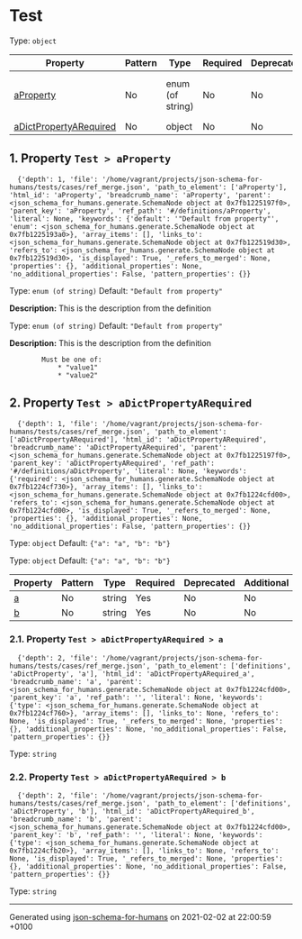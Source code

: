 

# Test

Type: `object`

| Property | Pattern | Type | Required | Deprecated | Additional | Description |
| -------- | ------- | ---- | -------- | ---------- | ---------- | ----------- |
| [aProperty](#aProperty)|No|enum (of string)|No|No| No|This is the description from the definition|
| [aDictPropertyARequired](#aDictPropertyARequired)|No|object|No|No| No|-|

##  <a name="aProperty"></a>1.  Property `Test > aProperty`

      {'depth': 1, 'file': '/home/vagrant/projects/json-schema-for-humans/tests/cases/ref_merge.json', 'path_to_element': ['aProperty'], 'html_id': 'aProperty', 'breadcrumb_name': 'aProperty', 'parent': <json_schema_for_humans.generate.SchemaNode object at 0x7fb1225197f0>, 'parent_key': 'aProperty', 'ref_path': '#/definitions/aProperty', 'literal': None, 'keywords': {'default': '"Default from property"', 'enum': <json_schema_for_humans.generate.SchemaNode object at 0x7fb1225193a0>}, 'array_items': [], 'links_to': <json_schema_for_humans.generate.SchemaNode object at 0x7fb122519d30>, 'refers_to': <json_schema_for_humans.generate.SchemaNode object at 0x7fb122519d30>, 'is_displayed': True, '_refers_to_merged': None, 'properties': {}, 'additional_properties': None, 'no_additional_properties': False, 'pattern_properties': {}}

Type: `enum (of string)`
         Default: `"Default from property"`

**Description:** This is the description from the definition

Type: `enum (of string)`
         Default: `"Default from property"`

**Description:** This is the description from the definition

            Must be one of:
                * "value1"
                * "value2"

##  <a name="aDictPropertyARequired"></a>2.  Property `Test > aDictPropertyARequired`

      {'depth': 1, 'file': '/home/vagrant/projects/json-schema-for-humans/tests/cases/ref_merge.json', 'path_to_element': ['aDictPropertyARequired'], 'html_id': 'aDictPropertyARequired', 'breadcrumb_name': 'aDictPropertyARequired', 'parent': <json_schema_for_humans.generate.SchemaNode object at 0x7fb1225197f0>, 'parent_key': 'aDictPropertyARequired', 'ref_path': '#/definitions/aDictProperty', 'literal': None, 'keywords': {'required': <json_schema_for_humans.generate.SchemaNode object at 0x7fb1224cf730>}, 'array_items': [], 'links_to': <json_schema_for_humans.generate.SchemaNode object at 0x7fb1224cfd00>, 'refers_to': <json_schema_for_humans.generate.SchemaNode object at 0x7fb1224cfd00>, 'is_displayed': True, '_refers_to_merged': None, 'properties': {}, 'additional_properties': None, 'no_additional_properties': False, 'pattern_properties': {}}

Type: `object`
         Default: `{"a": "a", "b": "b"}`

Type: `object`
         Default: `{"a": "a", "b": "b"}`

| Property | Pattern | Type | Required | Deprecated | Additional | Description |
| -------- | ------- | ---- | -------- | ---------- | ---------- | ----------- |
| [a](#aDictPropertyARequired_a)|No|string|Yes|No| No|-|
| [b](#aDictPropertyARequired_b)|No|string|Yes|No| No|-|

###  <a name="aDictPropertyARequired_a"></a>2.1.  Property `Test > aDictPropertyARequired > a`

      {'depth': 2, 'file': '/home/vagrant/projects/json-schema-for-humans/tests/cases/ref_merge.json', 'path_to_element': ['definitions', 'aDictProperty', 'a'], 'html_id': 'aDictPropertyARequired_a', 'breadcrumb_name': 'a', 'parent': <json_schema_for_humans.generate.SchemaNode object at 0x7fb1224cfd00>, 'parent_key': 'a', 'ref_path': '', 'literal': None, 'keywords': {'type': <json_schema_for_humans.generate.SchemaNode object at 0x7fb1224cf760>}, 'array_items': [], 'links_to': None, 'refers_to': None, 'is_displayed': True, '_refers_to_merged': None, 'properties': {}, 'additional_properties': None, 'no_additional_properties': False, 'pattern_properties': {}}

Type: `string`

###  <a name="aDictPropertyARequired_b"></a>2.2.  Property `Test > aDictPropertyARequired > b`

      {'depth': 2, 'file': '/home/vagrant/projects/json-schema-for-humans/tests/cases/ref_merge.json', 'path_to_element': ['definitions', 'aDictProperty', 'b'], 'html_id': 'aDictPropertyARequired_b', 'breadcrumb_name': 'b', 'parent': <json_schema_for_humans.generate.SchemaNode object at 0x7fb1224cfd00>, 'parent_key': 'b', 'ref_path': '', 'literal': None, 'keywords': {'type': <json_schema_for_humans.generate.SchemaNode object at 0x7fb1224cfb20>}, 'array_items': [], 'links_to': None, 'refers_to': None, 'is_displayed': True, '_refers_to_merged': None, 'properties': {}, 'additional_properties': None, 'no_additional_properties': False, 'pattern_properties': {}}

Type: `string`

----------------------------------------------------------------------------------------------------------------------------
Generated using [json-schema-for-humans](https://github.com/coveooss/json-schema-for-humans) on 2021-02-02 at 22:00:59 +0100